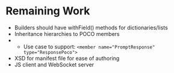 # Remaining Work

* Builders should have withField() methods for dictionaries/lists
* Inheritance hierarchies to POCO members
* * Use case to support: `<member name="PromptResponse" type="ResponsePoco">`
* XSD for manifest file for ease of authoring
* JS client and WebSocket server